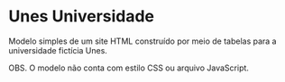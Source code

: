 # Unes Universidade
Modelo simples de um site HTML construído por meio de tabelas para a universidade fictícia Unes.

OBS. O modelo não conta com estilo CSS ou arquivo JavaScript.
